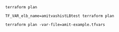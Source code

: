 ```
terraform plan
```
```
TF_VAR_elb_name=amitvashistLBtest terraform plan
```
```
terraform plan -var-file=amit-example.tfvars

```
